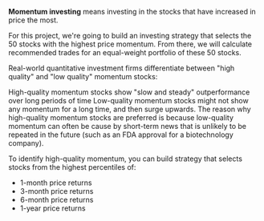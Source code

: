 **Momentum investing** means investing in the stocks that have increased in price the most.

For this project, we're going to build an investing strategy that selects the 50 stocks with the highest price momentum. From there, we will calculate recommended trades for an equal-weight portfolio of these 50 stocks.

Real-world quantitative investment firms differentiate between "high quality" and "low quality" momentum stocks:

High-quality momentum stocks show "slow and steady" outperformance over long periods of time
Low-quality momentum stocks might not show any momentum for a long time, and then surge upwards.
The reason why high-quality momentum stocks are preferred is because low-quality momentum can often be cause by short-term news that is unlikely to be repeated in the future (such as an FDA approval for a biotechnology company).

To identify high-quality momentum, you can build strategy that selects stocks from the highest percentiles of:

- 1-month price returns
- 3-month price returns
- 6-month price returns
- 1-year price returns